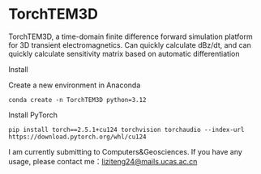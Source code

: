 # TorchTEM3D
TorchTEM3D, a time-domain finite difference forward simulation platform for 3D transient electromagnetics. Can quickly calculate dBz/dt, and can quickly calculate sensitivity matrix based on automatic differentiation

Install
	
Create a new environment in Anaconda
	
 	conda create -n TorchTEM3D python=3.12
Install PyTorch

	pip install torch==2.5.1+cu124 torchvision torchaudio --index-url https://download.pytorch.org/whl/cu124




I am currently submitting to Computers&Geosciences. If you have any usage, please contact me：liziteng24@mails.ucas.ac.cn
